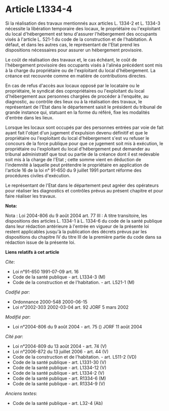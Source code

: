 # Article L1334-4

Si la réalisation des travaux mentionnés aux articles L. 1334-2 et L. 1334-3 nécessite la libération temporaire des locaux,
le propriétaire ou l'exploitant du local d'hébergement est tenu d'assurer l'hébergement des occupants visés à l'article L.
521-1 du code de la construction et de l'habitation. A défaut, et dans les autres cas, le représentant de l'Etat prend les
dispositions nécessaires pour assurer un hébergement provisoire.

Le coût de réalisation des travaux et, le cas échéant, le coût de l'hébergement provisoire des occupants visés à l'alinéa
précédent sont mis à la charge du propriétaire ou de l'exploitant du local d'hébergement. La créance est recouvrée comme en
matière de contributions directes.

En cas de refus d'accès aux locaux opposé par le locataire ou le propriétaire, le syndicat des copropriétaires ou
l'exploitant du local d'hébergement aux personnes chargées de procéder à l'enquête, au diagnostic, au contrôle des lieux ou à
la réalisation des travaux, le représentant de l'Etat dans le département saisit le président du tribunal de grande instance
qui, statuant en la forme du référé, fixe les modalités d'entrée dans les lieux.

Lorsque les locaux sont occupés par des personnes entrées par voie de fait ayant fait l'objet d'un jugement d'expulsion
devenu définitif et que le propriétaire ou l'exploitant du local d'hébergement s'est vu refuser le concours de la force
publique pour que ce jugement soit mis à exécution, le propriétaire ou l'exploitant du local d'hébergement peut demander au
tribunal administratif que tout ou partie de la créance dont il est redevable soit mis à la charge de l'Etat ; cette somme
vient en déduction de l'indemnité à laquelle peut prétendre le propriétaire en application de l'article 16 de la loi n°
91-650 du 9 juillet 1991 portant réforme des procédures civiles d'exécution.

Le représentant de l'Etat dans le département peut agréer des opérateurs pour réaliser les diagnostics et contrôles prévus au
présent chapitre et pour faire réaliser les travaux.

**Nota:**

Nota : Loi 2004-806 du 9 août 2004 art. 77 III : A titre transitoire, les dispositions des articles L. 1334-1 à L. 1334-6 du
code de la santé publique dans leur rédaction antérieure à l'entrée en vigueur de la présente loi restent applicables jusqu'à
la publication des décrets prévus par les dispositions du chapitre IV du titre III de la première partie du code dans sa
rédaction issue de la présente loi.

**Liens relatifs à cet article**

_Cite_:

  - Loi n°91-650 1991-07-09 art. 16
  - Code de la santé publique - art. L1334-3 (M)
  - Code de la construction et de l'habitation. - art. L521-1 (M)

_Codifié par_:

  - Ordonnance 2000-548 2000-06-15
  - Loi n°2002-303 2002-03-04 art. 92 JORF 5 mars 2002

_Modifié par_:

  - Loi n°2004-806 du 9 août 2004 - art. 75 () JORF 11 août 2004

_Cité par_:

  - Loi n°2004-809 du 13 août 2004 - art. 74 (V)
  - Loi n°2006-872 du 13 juillet 2006 - art. 44 (V)
  - Code de la construction et de l'habitation. - art. L511-2 (VD)
  - Code de la santé publique - art. L1331-30 (V)
  - Code de la santé publique - art. L1334-12 (V)
  - Code de la santé publique - art. L1334-2 (V)
  - Code de la santé publique - art. R1334-6 (M)
  - Code de la santé publique - art. R1334-9 (V)

_Anciens textes_:

  - Code de la santé publique - art. L32-4 (Ab)
